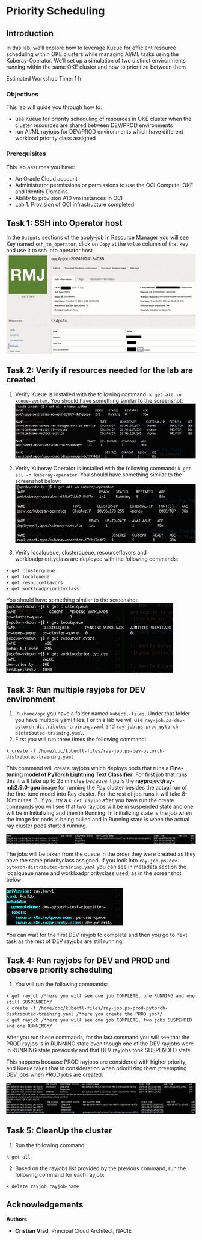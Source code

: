 # Priority Scheduling

## Introduction
In this lab, we’ll explore how to leverage Kueue for efficient resource scheduling within OKE clusters while managing AI/ML tasks using the Kuberay-Operator. We’ll set up a simulation of two distinct environments running within the same OKE cluster and how to prioritize between them

 
Estimated Workshop Time: 1 h
 
### Objectives

This lab will guide you through how to:
- use Kueue for priority scheduling of resources in OKE cluster when the cluster resources are shared between DEV/PROD environments
- run AI/ML rayjobs for DEV/PROD environments which have different workload priority class assigned


### Prerequisites

This lab assumes you have:

* An Oracle Cloud account
* Administrator permissions or permissions to use the OCI Compute, OKE and Identity Domains
* Ability to provision A10 vm instances in OCI
* Lab 1. Provision of OCI infrastructure completed


## Task 1: SSH into Operator host
In the ```Outputs``` sections of the apply-job in Resource Manager you will see Key named ``` ssh_to_operator ```, click on ``` Copy ``` at the ```Value``` column of that key and use it to ssh into operator host
![SSH Operator](images/ssh_to_operator.png)

## Task 2: Verify if resources needed for the lab are created

1. Verify Kueue is installed with the following command: ```k get all -n kueue-system```. You should have something similar to the screenshot:
![Kueue System](images/kueue-system.png)

2. Verify Kuberay Operator is installed with the following command: ```k get all -n kuberay-operator```. You should have something similar to the screenshot below:
![Kuberay Operator](images/kuberay-operator.png)

3. Verify localqueue, clusterqueue, resourceflavors and workloadpriorityclass are deployed with the following commands: 
```
k get clusterqueue
k get localqueue
k get resourceflavors
k get workloadpriorityclass
```

You should have something similar to the screenshot:
![Kubectl get all](images/k-get-all.png)


## Task 3: Run multiple rayjobs for DEV environment
1. In ```/home/opc``` you have a folder named ```kubectl-files```. Under that folder you have multiple yaml files. For this lab we will use ```ray-job.ps-dev-pytorch-distributed-training.yaml``` and ```ray-job.ps-prod-pytorch-distributed-training.yaml```.
2. First you will run three times the following command: 
``` 
k create -f /home/opc/kubectl-files/ray-job.ps-dev-pytorch-distributed-training.yaml
```
This command will create rayjobs which deploys pods that runs a **Fine-tuning model of PyTorch Lightning Text Classifier**. For first job that runs this it will take up to 25 minutes because it pulls the **rayproject/ray-ml:2.9.0-gpu** image for running the Ray cluster besides the actual run of the fine-tune model into Ray cluster. For the rest of job runs it will take 8-10minutes.
3. If you try a ```k get rayjob``` after you have run the create commands you will see that two rayjobs will be in suspended state and one will be in Initializing and then in Running. In Initializing state is the job when the image for pods is being pulled and in Running state is when the actual ray cluster pods started running.

![Kubectl get rayjob](images/k-get-rayjob.png)

The jobs will be taken from the queue in the order they were created as they have the same priorityclass assigned. If you look into ```ray-job.ps-dev-pytorch-distributed-training.yaml``` you can see in metadata section the localqueue name and workloadpriorityclass used, as in the screenshot below:

![rayjob](images/rayjob.png)

You can wait for the first DEV rayjob to complete and then you go to next task as the rest of DEV rayjobs are still running.


## Task 4: Run rayjobs for DEV and PROD and observe priority scheduling
1. You will run the following commands: 
``` 
k get rayjob /*here you will see one job COMPLETE, one RUNNING and one still SUSPENDED*/
k create -f /home/opc/kubectl-files/ray-job.ps-prod-pytorch-distributed-training.yaml /*here you create the PROD job*/
k get rayjob /*here you will see one job COMPLETE, two jobs SUSPENDED and one RUNNING*/
```

After you run these commands, for the last command you will see that the PROD rayjob is in RUNNING state even though one of the DEV rayjobs were in RUNNING state previously and that DEV rayjobs took SUSPENDED state. 

This happens because PROD rayjobs are considered with higher priority, and Kueue takes that in consideration when prioritizing them preempting DEV jobs when PROD jobs are created.


![Prod rayjob](images/prod-rayjob.png)

## Task 5: CleanUp the cluster
1. Run the following command: 
```
k get all 
```
2. Based on the rayjobs list provided by the previous command, run the following command for each rayjob: 
```
k delete rayjob rayjob-name
```


## Acknowledgements

**Authors**

* **Cristian Vlad**, Principal Cloud Architect, NACIE
